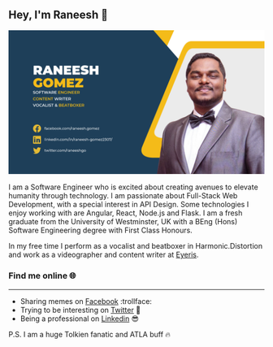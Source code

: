 ## Hey, I'm Raneesh 👋
![Personal banner](./github-banner.png)

I am a Software Engineer who is excited about creating avenues to 
elevate humanity through technology. I am passionate about Full-Stack 
Web Development, with a special interest in API Design. Some technologies
I enjoy working with are Angular, React, Node.js and Flask. I am a fresh 
graduate from the University of Westminster, UK with a BEng (Hons) 
Software Engineering degree with First Class Honours.

In my free time I perform as a vocalist and beatboxer in Harmonic.Distortion
and work as a videographer and content writer at [Eyeris](https://eyeriscreations.com).

### Find me online 🌐
___
* Sharing memes on [Facebook](https://www.facebook.com/raneesh.gomez) :trollface:
* Trying to be interesting on [Twitter](https://twitter.com/raneeshgo) 🌚
* Being a professional on [Linkedin](https://www.linkedin.com/in/raneesh-gomez2307) 😎

P.S. I am a huge Tolkien fanatic and ATLA buff 🔥
